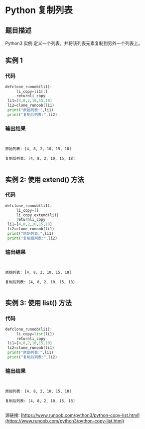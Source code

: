 # Python 复制列表

## 题目描述
Python3 实例
定义一个列表，并将该列表元素复制到另外一个列表上。

## 实例 1
### 代码
```python
defclone_runoob(li1):
     li_copy=li1[:]
     returnli_copy
 li1=[4,8,2,10,15,18]
 li2=clone_runoob(li1)
 print("原始列表:",li1)
 print("复制后列表:",li2)
```
### 输出结果
```

原始列表: [4, 8, 2, 10, 15, 18]
复制后列表: [4, 8, 2, 10, 15, 18]

```
## 实例 2: 使用 extend() 方法
### 代码
```python
defclone_runoob(li1):
     li_copy=[]
     li_copy.extend(li1)
     returnli_copy
 li1=[4,8,2,10,15,18]
 li2=clone_runoob(li1)
 print("原始列表:",li1)
 print("复制后列表:",li2)
```
### 输出结果
```

原始列表: [4, 8, 2, 10, 15, 18]
复制后列表: [4, 8, 2, 10, 15, 18]

```
## 实例 3: 使用 list() 方法
### 代码
```python
defclone_runoob(li1):
     li_copy=list(li1)
     returnli_copy
 li1=[4,8,2,10,15,18]
 li2=clone_runoob(li1)
 print("原始列表:",li1)
 print("复制后列表:",li2)
```
### 输出结果
```

原始列表: [4, 8, 2, 10, 15, 18]
复制后列表: [4, 8, 2, 10, 15, 18]

```
源链接: [https://www.runoob.com/python3/python-copy-list.html](https://www.runoob.com/python3/python-copy-list.html)